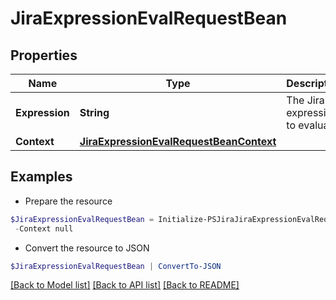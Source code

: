 # JiraExpressionEvalRequestBean
## Properties

Name | Type | Description | Notes
------------ | ------------- | ------------- | -------------
**Expression** | **String** | The Jira expression to evaluate. | 
**Context** | [**JiraExpressionEvalRequestBeanContext**](JiraExpressionEvalRequestBeanContext.md) |  | [optional] 

## Examples

- Prepare the resource
```powershell
$JiraExpressionEvalRequestBean = Initialize-PSJiraJiraExpressionEvalRequestBean  -Expression { key: issue.key, type: issue.issueType.name, links: issue.links.map(link &#x3D;&gt; link.linkedIssue.id) } `
 -Context null
```

- Convert the resource to JSON
```powershell
$JiraExpressionEvalRequestBean | ConvertTo-JSON
```

[[Back to Model list]](../README.md#documentation-for-models) [[Back to API list]](../README.md#documentation-for-api-endpoints) [[Back to README]](../README.md)

